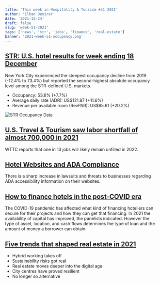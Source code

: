 ```yaml
---
title: 'This week in Hospitality & Tourism #51 2021'
author: 'Ilhan Demirer'
date: '2021-12-24'
draft: false
slug: 'week-51-2021'
tags: ['news', 'str', 'jobs', 'finance', 'real-estate']
banner: '2021-week-51-occupancy.png'
---
```


## [STR: U.S. hotel results for week ending 18 December](https://str.com/press-release/str-us-hotel-results-week-ending-18-december)

New York City experienced the steepest occupancy decline from 2019 (-12.4% to 73.4%) but reported the second-highest absolute occupancy level among the STR-defined U.S. markets.

- Occupancy: 53.8% (+7.7%)
- Average daily rate (ADR): US$121.87 (+11.6%)
- Revenue per available room (RevPAR): US$65.61 (+20.2%)

![STR Occupancy Data](/images/blogimages/2021-week-51-occupancy.png)

## [U.S. Travel & Tourism saw labor shortfall of almost 700,000 in 2021](https://www.hospitalitynet.org/news/4108109.html)

WTTC reports that one in 13 jobs will likely remain unfilled in 2022.

## [Hotel Websites and ADA Compliance](https://www.hotelnewsresource.com/article118837.html)

There is a sharp increase in lawsuits and threats to businesses regarding ADA accessibility information on their websites.

## [How to finance hotels in the post-COVID era](https://www.hotelmanagement.net/financing/how-finance-hotels-post-covid-era)

The COVID-19 pandemic has affected what kind of financing hoteliers can secure for their projects and how they can get that financing. In 2021 the availability of capital has improved, the panelists indicated. However the type of asset, location, and cash flows determines the type of loan and the amount of money a borrower can obtain.

## [Five trends that shaped real estate in 2021](https://www.jll.co.uk/en/trends-and-insights/investor/five-trends-that-shaped-real-estate-in-2021)

- Hybrid working takes off
- Sustainability risks got real
- Real estate moves deeper into the digital age
- City centres have proved resilient
- No longer so alternative

